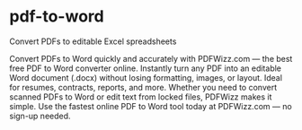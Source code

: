 # pdf-to-word
Convert PDFs to editable Excel spreadsheets

Convert PDFs to Word quickly and accurately with PDFWizz.com — the best free PDF to Word converter online. Instantly turn any PDF into an editable Word document (.docx) without losing formatting, images, or layout. Ideal for resumes, contracts, reports, and more. Whether you need to convert scanned PDFs to Word or edit text from locked files, PDFWizz makes it simple. Use the fastest online PDF to Word tool today at PDFWizz.com — no sign-up needed.

